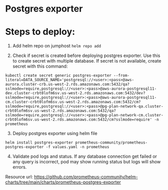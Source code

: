 
# Postgres exporter

# Steps to deploy: 

1. Add helm repo on jumphost
```helm repo add  ```

2. Check if secret is created before deploying postgres exporter. Use this to create secret with multiple database. If secret is not available, create secret with this command: 

```
kubectl create secret generic postgres-exporter --from-literal=DATA_SOURCE_NAME='postgresql://<user>:<pass>@aws-aurora.cluster-crb.us-west-2.rds.amazonaws.com:5432/qa?sslmode=require,postgresql://<user>:<pass>@aws-aurora-postgresql11-dev.cluster-crbt0lofm6sv.us-west-2.rds.amazonaws.com:5432/dev?sslmode=require,postgresql://<user>:<pass>@aws-aurora-postgresql11-cm.cluster-crbt0lofm6sv.us-west-2.rds.amazonaws.com:5432/cm?sslmode=require,postgresql://<user>:<pass>@pg-plan-network-qa.cluster-crbt0lofm6sv.us-west-2.rds.amazonaws.com:5432/qa?sslmode=require,postgresql://<user>:<pass>@pg-plan-network-cm.cluster-crbt0lofm6sv.us-west-2.rds.amazonaws.com:5432/cm?sslmode=require' -n prometheus
```

3. Deploy postgres exporter using helm file
```
helm install postgres-exporter prometheus-community/prometheus-postgres-exporter -f values.yaml -n prometheus
```

4. Validate pod logs and status. If any database connection get failed or any query is incorrect, pod may show running status but logs will show errors. 


Resource url: https://github.com/prometheus-community/helm-charts/tree/main/charts/prometheus-postgres-exporter
